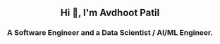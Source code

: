 <h2 align="center">Hi 👋, I'm Avdhoot Patil</h1>
<h3 align="center">A Software Engineer and a Data Scientist / AI/ML Engineer.</h3>

